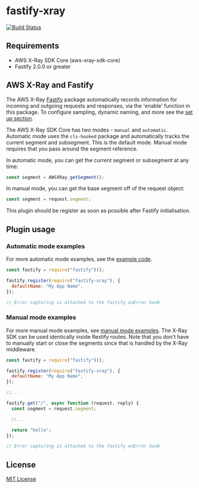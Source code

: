 # fastify-xray

[![Build Status](https://travis-ci.org/jeromemacias/fastify-xray.svg?branch=master)](https://travis-ci.org/jeromemacias/fastify-xray)

## Requirements

* AWS X-Ray SDK Core (aws-xray-sdk-core)
* Fastify 2.0.0 or greater

## AWS X-Ray and Fastify

The AWS X-Ray [Fastify](http://fastify.io/) package automatically records information
for incoming and outgoing requests and responses, via the 'enable' function in this
package. To configure sampling, dynamic naming, and more see the [set up section](https://github.com/aws/aws-xray-sdk-node/tree/master/packages/core#setup).

The AWS X-Ray SDK Core has two modes - `manual` and `automatic`.
Automatic mode uses the `cls-hooked` package and automatically
tracks the current segment and subsegment. This is the default mode.
Manual mode requires that you pass around the segment reference.

In automatic mode, you can get the current segment or subsegment at any time:

```js
const segment = AWSXRay.getSegment();
```

In manual mode, you can get the base segment off of the request object:

```js
const segment = request.segment;
```

This plugin should be register as soon as possible after Fastify initialisation.

## Plugin usage

### Automatic mode examples

For more automatic mode examples, see the [example code](https://github.com/aws/aws-xray-sdk-node/tree/master/packages/core#example-code).

```js
const fastify = require("fastify")();

fastify.register(require("fastify-xray"), {
  defaultName: "My App Name",
});

// Error capturing is attached to the fastify onError hook
```

### Manual mode examples

For more manual mode examples, see [manual mode examples](https://github.com/aws/aws-xray-sdk-node/tree/master/packages/core#Manual-Mode-Examples). The X-Ray SDK can be used identically inside Restify routes. Note that you don't have to manually start or close the segments since that is handled by the X-Ray middleware.

```js
const fastify = require("fastify")();

fastify.register(require("fastify-xray"), {
  defaultName: "My App Name",
});

//...

fastify.get("/", async function (request, reply) {
  const segment = request.segment;

  //...

  return "hello";
});

// Error capturing is attached to the fastify onError hook
```

## License

[MIT License](LICENSE.md)
